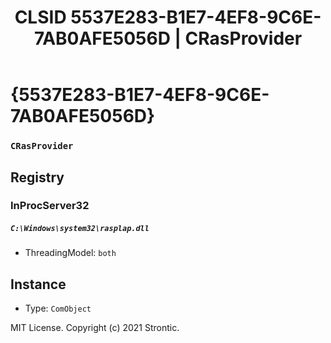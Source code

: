 ﻿---
title: "CLSID 5537E283-B1E7-4EF8-9C6E-7AB0AFE5056D | CRasProvider"
excerpt: What is COM-Object CLSID 5537E283-B1E7-4EF8-9C6E-7AB0AFE5056D?
---

# {5537E283-B1E7-4EF8-9C6E-7AB0AFE5056D}

### `CRasProvider`

## Registry


### InProcServer32

##### `C:\Windows\system32\rasplap.dll`
* ThreadingModel: `both`

## Instance

* Type: `ComObject`

MIT License. Copyright (c) 2021 Strontic.


